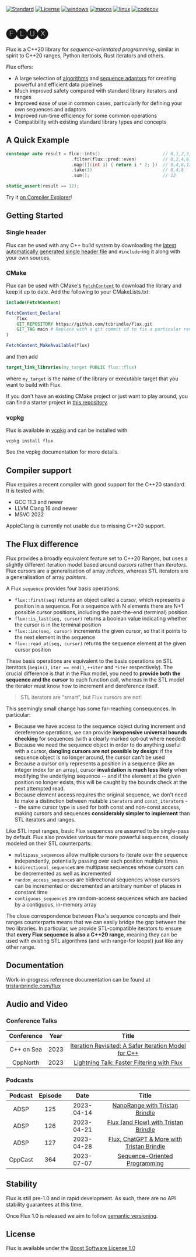 [![Standard](https://img.shields.io/badge/standard-C%2B%2B20-blue.svg?logo=c%2B%2B)](https://en.wikipedia.org/wiki/C%2B%2B#Standardization)
[![License](https://img.shields.io/badge/license-BSL-blue.svg)](http://www.boost.org/LICENSE_1_0.txt)
[![windows](https://github.com/tcbrindle/libflux/actions/workflows/windows.yml/badge.svg)](https://github.com/tcbrindle/libflux/actions/workflows/windows.yml)
[![macos](https://github.com/tcbrindle/libflux/actions/workflows/macos.yml/badge.svg)](https://github.com/tcbrindle/libflux/actions/workflows/macos.yml)
[![linux](https://github.com/tcbrindle/libflux/actions/workflows/linux.yml/badge.svg)](https://github.com/tcbrindle/libflux/actions/workflows/linux.yml)
[![codecov](https://codecov.io/gh/tcbrindle/flux/branch/main/graph/badge.svg?token=5YCV2ZG1YT)](https://codecov.io/gh/tcbrindle/flux)

# 🅕🅛🅤🅧 #

Flux is a C++20 library for *sequence-orientated programming*, similar in spirit to C++20 ranges, Python itertools, Rust iterators and others.

Flux offers:

* A large selection of [algorithms](https://tristanbrindle.com/flux/reference/algorithms.html) and [sequence adaptors](https://tristanbrindle.com/flux/reference/adaptors.html) for creating powerful and efficient data pipelines
* Much improved safety compared with standard library iterators and ranges
* Improved ease of use in common cases, particularly for defining your own sequences and adaptors
* Improved run-time efficiency for some common operations
* Compatibility with existing standard library types and concepts

## A Quick Example ##

```cpp
constexpr auto result = flux::ints()                        // 0,1,2,3,...
                         .filter(flux::pred::even)          // 0,2,4,6,...
                         .map([](int i) { return i * 2; })  // 0,4,8,12,...
                         .take(3)                           // 0,4,8
                         .sum();                            // 12

static_assert(result == 12);
```

Try it [on Compiler Explorer](https://flux.godbolt.org/z/K86EsGMcT)!

## Getting Started ##

### Single header ###

Flux can be used with any C++ build system by downloading the [latest automatically generated single header file](https://raw.githubusercontent.com/tcbrindle/flux/main/single_include/flux.hpp) and `#include`-ing it along with your own sources.

### CMake ###

Flux can be used with CMake's [`FetchContent`](https://cmake.org/cmake/help/latest/module/FetchContent.html) to download the library and keep it up to date. Add the following to your CMakeLists.txt:

```cmake
include(FetchContent)

FetchContent_Declare(
    flux
    GIT_REPOSITORY https://github.com/tcbrindle/flux.git
    GIT_TAG main # Replace with a git commit id to fix a particular revision
)

FetchContent_MakeAvailable(flux)
```

and then add

```cmake
target_link_libraries(my_target PUBLIC flux::flux)
```

where `my_target` is the name of the library or executable target that you want to build with Flux.

If you don't have an existing CMake project or just want to play around, you can find a starter project in [this repository](https://github.com/tcbrindle/flux_cmake_demo).

### vcpkg ###

Flux is available in [vcpkg](https://vcpkg.io) and can be installed with

```
vcpkg install flux
```

See the vcpkg documentation for more details.

## Compiler support ##

Flux requires a recent compiler with good support for the C++20 standard. It is tested with:

* GCC 11.3 and newer
* LLVM Clang 16 and newer
* MSVC 2022

AppleClang is currently not usable due to missing C++20 support.

## The Flux difference ##

Flux provides a broadly equivalent feature set to C++20 Ranges, but uses a slightly different iteration model based around *cursors* rather than *iterators*. Flux cursors are a generalisation of array *indices*, whereas STL iterators are a generalisation of array *pointers*.

A Flux `sequence` provides four basis operations:

* `flux::first(seq)` returns an object called a *cursor*, which represents a position in a sequence. For a sequence with N elements there are N+1 possible cursor positions, including the past-the-end (terminal) position.
* `flux::is_last(seq, cursor)` returns a boolean value indicating whether the cursor is in the terminal position
* `flux::inc(seq, cursor)` increments the given cursor, so that it points to the next element in the sequence
* `flux::read_at(seq, cursor)` returns the sequence element at the given cursor position

These basis operations are equivalent to the basis operations on STL iterators (`begin()`, `iter == end()`, `++iter` and `*iter` respectively). The crucial difference is that in the Flux model, you need to **provide both the sequence and the cursor** to each function call, whereas in the STL model the iterator must know how to increment and dereference itself.

> STL iterators are "smart", but Flux cursors are not!

This seemingly small change has some far-reaching consequences. In particular:

* Because we have access to the sequence object during increment and dereference operations, we can provide **inexpensive universal bounds checking** for sequences (with a clearly marked opt-out where needed)
* Because we need the sequence object in order to do anything useful with a cursor, **dangling cursors are not possible by design**: if the sequence object is no longer around, the cursor can't be used
* Because a cursor only represents a position in a sequence (like an integer index for an array), cursor **invalidation is much less likely** when modifying the underlying sequence -- and if the element at the given position no longer exists, this will be caught by the bounds check at the next attempted read.
* Because element access requires the original sequence, we don't need to make a distinction between mutable `iterator`s and `const_iterator`s -- the same cursor type is used for both const and non-const access, making cursors and sequences **considerably simpler to implement** than STL iterators and ranges.

Like STL input ranges, basic Flux sequences are assumed to be single-pass by default. Flux also provides various far more powerful sequences, closely modeled on their STL counterparts:

* `multipass_sequence`s allow multiple cursors to iterate over the sequence independently, potentially passing over each position multiple times
* `bidirectional_sequence`s are multipass sequences whose cursors can be decremented as well as incremented
* `random_access_sequence`s are bidirectional sequences whose cursors can be incremented or decremented an arbitrary number of places in constant time
* `contiguous_sequence`s are random-access sequences which are backed by a contiguous, in-memory array

The close correspondence between Flux's sequence concepts and their ranges counterparts means that we can easily bridge the gap between the two libraries. In particular, we provide STL-compatible iterators to ensure that **every Flux sequence is also a C++20 range**, meaning they can be used with existing STL algorithms (and with range-for loops!) just like any other range.

## Documentation ##

Work-in-progress reference documentation can be found at [tristanbrindle.com/flux](https://tristanbrindle.com/flux)

## Audio and Video ##

### Conference Talks ###

| Conference     |  Year  |                                                           Title                                                           |
| :--------:     | :----: | :-----------------------------------------------------------------------------------------------------------------------:
| C++ on Sea     |  2023  | [Iteration Revisited: A Safer Iteration Model for C++](https://youtu.be/4dADc4RRC48)
| CppNorth       |  2023  | [Lightning Talk: Faster Filtering with Flux](https://youtu.be/wAOgEWzi4bk)

### Podcasts ###

| Podcast | Episode |     Date   | Title                            |
| :-----: | :-----: | :--------: | :------------------------------: |
|  ADSP   |   125   | 2023-04-14 | [NanoRange with Tristan Brindle](https://adspthepodcast.com/2023/04/14/Episode-125.html)
|  ADSP   |   126   | 2023-04-21 | [Flux (and Flow) with Tristan Brindle](https://adspthepodcast.com/2023/04/21/Episode-126.html)
|  ADSP   |   127   | 2023-04-28 | [Flux, ChatGPT & More with Tristan Brindle](https://adspthepodcast.com/2023/04/28/Episode-127.html)
| CppCast |   364   | 2023-07-07 | [Sequence-Oriented Programming](https://cppcast.com/sequence_oriented_programming/)

## Stability ##

Flux is still pre-1.0 and in rapid development. As such, there are no API stability guarantees at this time.

Once Flux 1.0 is released we aim to follow [semantic versioning](https://semver.org).

## License ##

Flux is available under the [Boost Software License 1.0](https://www.boost.org/LICENSE_1_0.txt)
